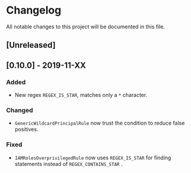 # Changelog
All notable changes to this project will be documented in this file.

## [Unreleased]

## [0.10.0] - 2019-11-XX
### Added
- New regex `REGEX_IS_STAR`, matches only a `*` character.

### Changed
- `GenericWildcardPrincipalRule` now trust the condition to reduce false positives.

### Fixed
- `IAMRolesOverprivilegedRule` now uses `REGEX_IS_STAR` for finding statements instead of `REGEX_CONTAINS_STAR`  .
